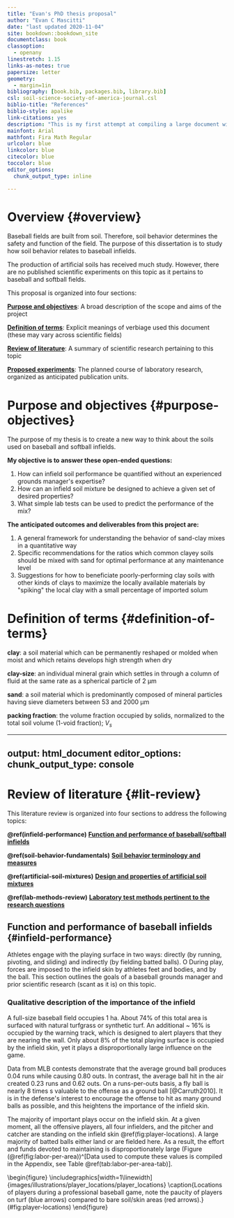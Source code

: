 ```yaml
---
title: "Evan's PhD thesis proposal"
author: "Evan C Mascitti"
date: "last updated 2020-11-04"
site: bookdown::bookdown_site
documentclass: book
classoption: 
  - openany
linestretch: 1.15
links-as-notes: true
papersize: letter
geometry:
  - margin=1in
bibliography: [book.bib, packages.bib, library.bib]
csl: soil-science-society-of-america-journal.csl
biblio-title: "References"
biblio-style: apalike
link-citations: yes
description: "This is my first attempt at compiling a large document with the **bookdown** package in R."
mainfont: Arial
mathfont: Fira Math Regular
urlcolor: blue
linkcolor: blue
citecolor: blue
toccolor: blue
editor_options: 
  chunk_output_type: inline

---
```




# Overview {#overview}

Baseball fields are built from soil. Therefore, soil behavior determines the safety and function of the field. The purpose of this dissertation is to study how soil behavior relates to baseball infields. 

The production of artificial soils has received much study. However, there are
no published scientific experiments on this topic as it pertains to baseball and
softball fields.

This proposal is organized into four sections:

[**Purpose and objectives**](#purpose-objectives): A broad description of the scope and aims of the project

[**Definition of terms**](#definition-of-terms): Explicit meanings of verbiage used this document (these may vary across scientific fields)

[**Review of literature**](#lit-review): A summary of scientific research pertaining to this topic

[**Proposed experiments**](#proposed-experiments): The planned course of laboratory research, organized as anticipated publication units.






<!--chapter:end:index.Rmd-->

# Purpose and objectives {#purpose-objectives}

The purpose of my thesis is to create a new way to think about the soils used on baseball and softball infields. 

**My objective is to answer these open-ended questions:**

1. How can infield soil performance be quantified without an experienced grounds manager's expertise?
2. How can an infield soil mixture be designed to achieve a given set of desired properties?
3. What simple lab tests can be used to predict the performance of the mix?

**The anticipated outcomes and deliverables from this project are:**
  
1. A general framework for understanding the behavior of sand-clay mixes in a quantitative way
2. Specific recommendations for the ratios which common clayey soils should be mixed with sand for optimal performance at any maintenance level
3. Suggestions for how to beneficiate poorly-performing clay soils with other kinds of clays to maximize the locally available materials by "spiking" the local clay with a small percentage of imported solum

<!--chapter:end:01-Purpose-and-objectives.Rmd-->

# Definition of terms {#definition-of-terms}

**clay**: a soil material which can be permanently reshaped or molded when moist and which retains develops high strength when dry

**clay-size**: an individual mineral grain which settles in through a column of fluid at the same rate as a spherical particle of 2 &mu;m

**sand**: a soil material which is predominantly composed of mineral particles having sieve diameters between 53 and 2000 &mu;m

**packing fraction**: the volume fraction occupied by solids, normalized to the total soil volume (1-void fraction); $V_{s}$

<!--chapter:end:02-Definition-of-terms.Rmd-->

---
output: html_document
editor_options: 
  chunk_output_type: console
---

# Review of literature {#lit-review}




This literature review is organized into four sections to address the following topics:

**\@ref(infield-performance)** [**Function and performance of baseball/softball infields**](#infield-performance)

**\@ref(soil-behavior-fundamentals)** [**Soil behavior terminology and measures**](#soil-behavior-fundamentals)

**\@ref(artificial-soil-mixtures)** [**Design and properties of artificial soil mixtures**](#artificial-soil-mixtures)

**\@ref(lab-methods-review)** [**Laboratory test methods pertinent to the research questions**](#lab-methods-review)

## Function and performance of baseball infields {#infield-performance} 

Athletes engage with the playing surface in two ways: directly (by running, pivoting, and sliding) and indirectly (by fielding batted balls).
O
During play, forces are imposed to the infield skin by athletes feet and bodies, and by the ball. This section outlines the goals of a baseball grounds manager and prior scientific research (scant as it is) on this topic. 


### Qualitative description of the importance of the infield 





A full-size baseball field occupies 1 ha. About 74% of this total area is surfaced with natural turfgrass or synthetic turf. An additional ~ 16% is occupied by the warning track, which is designed to alert players that they are nearing the wall. Only about 8% of the total playing surface is occupied by the infield skin, yet it plays a disproportionally large influence on the game.

Data from MLB contests demonstrate that the average ground ball produces 0.04 runs while causing 0.80 outs. In contrast, the average ball hit in the air created 0.23 runs and 0.62 outs. On a runs-per-outs basis, a fly ball is nearly 8 times s valuable to the offense as a ground ball [@Carruth2010]. It is in the defense's interest to encourage the offense to hit as many ground balls as possible, and this heightens the importance of the infield skin. 

The majority of important plays occur on the infield skin. At a given moment, all the offensive players, all four infielders, and the pitcher and catcher are standing on the infield skin \@ref(fig:player-locations). A large majority of batted balls either land or are fielded here.  As a result, the effort and funds devoted to maintaining is disproportionately large (Figure (\@ref(fig:labor-per-area))^[Data used to compute these values is compiled in the Appendix, see Table \@ref(tab:labor-per-area-tab)].

\begin{figure}
\includegraphics[width=1\linewidth]{images/illustrations/player_locations/player_locations} \caption{Locations of players during a professional baseball game, note the paucity of players on turf (blue arrows) compared to bare soil/skin areas (red arrows).}(\#fig:player-locations)
\end{figure}
















